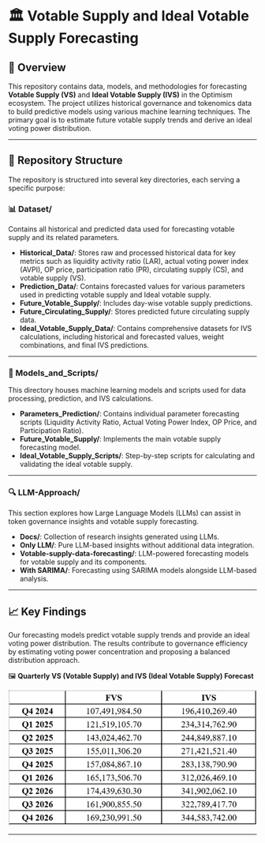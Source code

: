 # 🏛️ Votable Supply and Ideal Votable Supply Forecasting  

## 📌 Overview  

This repository contains data, models, and methodologies for forecasting **Votable Supply (VS)** and **Ideal Votable Supply (IVS)** in the Optimism ecosystem. The project utilizes historical governance and tokenomics data to build predictive models using various machine learning techniques. The primary goal is to estimate future votable supply trends and derive an ideal voting power distribution.  

---

## 📂 Repository Structure  

The repository is structured into several key directories, each serving a specific purpose:  

### 📊 Dataset/  
Contains all historical and predicted data used for forecasting votable supply and its related parameters.  

- **Historical_Data/**: Stores raw and processed historical data for key metrics such as liquidity activity ratio (LAR), actual voting power index (AVPI), OP price, participation ratio (PR), circulating supply (CS), and votable supply (VS).  
- **Prediction_Data/**: Contains forecasted values for various parameters used in predicting votable supply and Ideal votable supply.  
- **Future_Votable_Supply/**: Includes day-wise votable supply predictions.  
- **Future_Circulating_Supply/**: Stores predicted future circulating supply data.  
- **Ideal_Votable_Supply_Data/**: Contains comprehensive datasets for IVS calculations, including historical and forecasted values, weight combinations, and final IVS predictions.  

---

### 🧠 Models_and_Scripts/  
This directory houses machine learning models and scripts used for data processing, prediction, and IVS calculations.  

- **Parameters_Prediction/**: Contains individual parameter forecasting scripts (Liquidity Activity Ratio, Actual Voting Power Index, OP Price, and Participation Ratio).  
- **Future_Votable_Supply/**: Implements the main votable supply forecasting model.  
- **Ideal_Votable_Supply_Scripts/**: Step-by-step scripts for calculating and validating the ideal votable supply.  

---

### 🔍 LLM-Approach/  
This section explores how Large Language Models (LLMs) can assist in token governance insights and votable supply forecasting.  

- **Docs/**: Collection of research insights generated using LLMs.  
- **Only LLM/**: Pure LLM-based insights without additional data integration.  
- **Votable-supply-data-forecasting/**: LLM-powered forecasting models for votable supply and its components.  
- **With SARIMA/**: Forecasting using SARIMA models alongside LLM-based analysis.  

---

## 📈 Key Findings  
Our forecasting models predict votable supply trends and provide an ideal voting power distribution. The results contribute to governance efficiency by estimating voting power concentration and proposing a balanced distribution approach.  

🖼 **Quarterly VS (Votable Supply) and IVS (Ideal Votable Supply) Forecast**  

![Quarterly Votable Supply vs Ideal Votable Supply](Models_and_Scripts/Ideal_Votable_Supply_Scripts/FVS_IVS_Quarterly.png)

---


